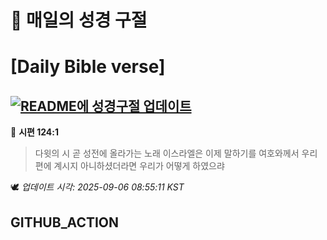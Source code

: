 # 🙏 매일의 성경 구절
# [Daily Bible verse]
## [![README에 성경구절 업데이트](https://github.com/DONGSUKA/first_test/actions/workflows/update-readme-bible.yml/badge.svg)](https://github.com/DONGSUKA/first_test/actions/workflows/update-readme-bible.yml)
<!-- START_BIBLE_VERSE -->
📖 **시편 124:1**
> 다윗의 시 곧 성전에 올라가는 노래 이스라엘은 이제 말하기를 여호와께서 우리 편에 계시지 아니하셨더라면 우리가 어떻게 하였으랴

🕊️ _업데이트 시각: 2025-09-06 08:55:11 KST_
  <!-- END_BIBLE_VERSE -->
## GITHUB_ACTION
